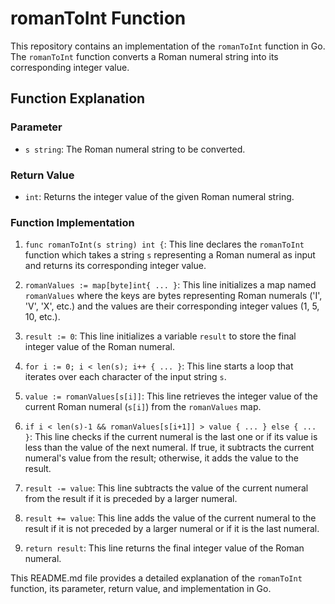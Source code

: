 # romanToInt Function

This repository contains an implementation of the `romanToInt` function in Go. The `romanToInt` function converts a Roman numeral string into its corresponding integer value.

## Function Explanation

### Parameter
- `s string`: The Roman numeral string to be converted.

### Return Value
- `int`: Returns the integer value of the given Roman numeral string.

### Function Implementation

1. `func romanToInt(s string) int {`: This line declares the `romanToInt` function which takes a string `s` representing a Roman numeral as input and returns its corresponding integer value.

2. `romanValues := map[byte]int{ ... }`: This line initializes a map named `romanValues` where the keys are bytes representing Roman numerals ('I', 'V', 'X', etc.) and the values are their corresponding integer values (1, 5, 10, etc.).

3. `result := 0`: This line initializes a variable `result` to store the final integer value of the Roman numeral.

4. `for i := 0; i < len(s); i++ { ... }`: This line starts a loop that iterates over each character of the input string `s`.

5. `value := romanValues[s[i]]`: This line retrieves the integer value of the current Roman numeral (`s[i]`) from the `romanValues` map.

6. `if i < len(s)-1 && romanValues[s[i+1]] > value { ... } else { ... }`: This line checks if the current numeral is the last one or if its value is less than the value of the next numeral. If true, it subtracts the current numeral's value from the result; otherwise, it adds the value to the result.

7. `result -= value`: This line subtracts the value of the current numeral from the result if it is preceded by a larger numeral.

8. `result += value`: This line adds the value of the current numeral to the result if it is not preceded by a larger numeral or if it is the last numeral.

9. `return result`: This line returns the final integer value of the Roman numeral.

This README.md file provides a detailed explanation of the `romanToInt` function, its parameter, return value, and implementation in Go.
